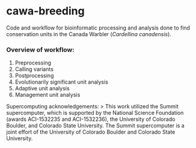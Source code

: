 # cawa-breeding

Code and workflow for bioinformatic processing and analysis done to find
conservation units in the Canada Warbler (*Cardellina canadensis*).

### Overview of workflow:

1.  Preprocessing
2.  Calling variants
3.  Postprocessing
4.  Evolutionarily significant unit analysis
5.  Adaptive unit analysis
6.  Management unit analysis

Supercomputing acknowledgements: \> This work utilized the Summit
supercomputer, which is supported by the National Science Foundation
(awards ACI-1532235 and ACI-1532236), the University of Colorado
Boulder, and Colorado State University. The Summit supercomputer is a
joint effort of the University of Colorado Boulder and Colorado State
University.
